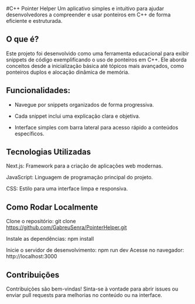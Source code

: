#C++ Pointer Helper
Um aplicativo simples e intuitivo para ajudar desenvolvedores a compreender e usar ponteiros em C++ de forma eficiente e estruturada.

## O que é?
Este projeto foi desenvolvido como uma ferramenta educacional para exibir snippets de código exemplificando o uso de ponteiros em C++. Ele aborda conceitos desde a inicialização básica até tópicos mais avançados, como ponteiros duplos e alocação dinâmica de memória.

## Funcionalidades:
- Navegue por snippets organizados de forma progressiva.

- Cada snippet inclui uma explicação clara e objetiva.

- Interface simples com barra lateral para acesso rápido a conteúdos específicos.

## Tecnologias Utilizadas
Next.js: Framework para a criação de aplicações web modernas.

JavaScript: Linguagem de programação principal do projeto.

CSS: Estilo para uma interface limpa e responsiva.

## Como Rodar Localmente

Clone o repositório:
git clone https://github.com/GabreuSenra/PointerHelper.git

Instale as dependências:
npm install

Inicie o servidor de desenvolvimento:
npm run dev
Acesse no navegador: http://localhost:3000

## Contribuições
Contribuições são bem-vindas! Sinta-se à vontade para abrir issues ou enviar pull requests para melhorias no conteúdo ou na interface.
